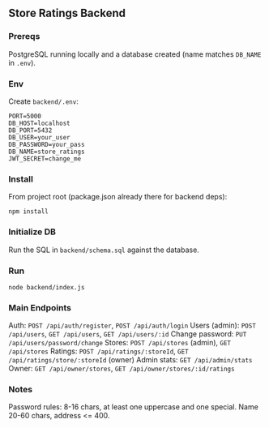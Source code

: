 ## Store Ratings Backend

### Prereqs
PostgreSQL running locally and a database created (name matches `DB_NAME` in `.env`).

### Env
Create `backend/.env`:
```
PORT=5000
DB_HOST=localhost
DB_PORT=5432
DB_USER=your_user
DB_PASSWORD=your_pass
DB_NAME=store_ratings
JWT_SECRET=change_me
```

### Install
From project root (package.json already there for backend deps):
```
npm install
```

### Initialize DB
Run the SQL in `backend/schema.sql` against the database.

### Run
```
node backend/index.js
```

### Main Endpoints
Auth: `POST /api/auth/register`, `POST /api/auth/login`
Users (admin): `POST /api/users`, `GET /api/users`, `GET /api/users/:id`
Change password: `PUT /api/users/password/change`
Stores: `POST /api/stores` (admin), `GET /api/stores`
Ratings: `POST /api/ratings/:storeId`, `GET /api/ratings/store/:storeId` (owner)
Admin stats: `GET /api/admin/stats`
Owner: `GET /api/owner/stores`, `GET /api/owner/stores/:id/ratings`

### Notes
Password rules: 8-16 chars, at least one uppercase and one special.
Name 20-60 chars, address <= 400.
